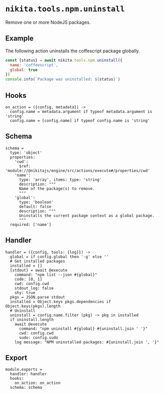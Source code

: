 
# `nikita.tools.npm.uninstall`

Remove one or more NodeJS packages.

## Example

The following action uninstalls the coffescript package globally.

```js
const {status} = await nikita.tools.npm.uninstall({
  name: 'coffeescript',
  global: true
})
console.info(`Package was uninstalled: ${status}`)
```

## Hooks

    on_action = ({config, metadata}) ->
      config.name = metadata.argument if typeof metadata.argument is 'string'
      config.name = [config.name] if typeof config.name is 'string'
      
## Schema

    schema =
      type: 'object'
      properties:
        'cwd':
          $ref: 'module://@nikitajs/engine/src/actions/execute#/properties/cwd'
        'name':
          type: 'array', items: type: 'string'
          description: """
          Name of the package(s) to remove.
          """
        'global':
          type: 'boolean'
          default: false
          description: """
          Uninstalls the current package context as a global package.
          """
      required: ['name']

## Handler

    handler = ({config, tools: {log}}) ->
      global = if config.global then '-g' else ''
      # Get installed packages
      installed = []
      {stdout} = await @execute
        command: "npm list --json #{global}"
        code: [0, 1]
        cwd: config.cwd
        stdout_log: false
        shy: true
      pkgs = JSON.parse stdout
      installed = Object.keys pkgs.dependencies if Object.keys(pkgs).length
      # Uninstall
      uninstall = config.name.filter (pkg) -> pkg in installed
      if uninstall.length
        await @execute
          command: "npm uninstall #{global} #{uninstall.join ' '}"
          cwd: config.cwd
          sudo: config.sudo
        log message: "NPM uninstalled packages: #{uninstall.join ', '}"

## Export

    module.exports =
      handler: handler
      hooks:
        on_action: on_action
      schema: schema
